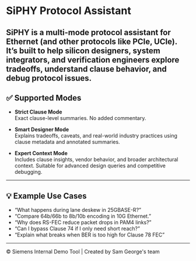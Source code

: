 
# SiPHY Protocol Assistant

SiPHY is a multi-mode protocol assistant for Ethernet (and other protocols like PCIe, UCIe). It’s built to help silicon designers, system integrators, and verification engineers explore tradeoffs, understand clause behavior, and debug protocol issues.
---

## ✅ Supported Modes

- **Strict Clause Mode**  
  Exact clause-level summaries. No added commentary.

- **Smart Designer Mode**  
  Explains tradeoffs, caveats, and real-world industry practices using clause metadata and annotated summaries.

- **Expert Context Mode**  
  Includes clause insights, vendor behavior, and broader architectural context. Suitable for advanced design queries and competitive debugging.

---

## 💡 Example Use Cases

- “What happens during lane deskew in 25GBASE-R?”
- “Compare 64b/66b to 8b/10b encoding in 10G Ethernet.”
- “Why does RS-FEC reduce packet drops in PAM4 links?”
- “Can I bypass Clause 74 if I only need short reach?”
- “Explain what breaks when BER is too high for Clause 78 FEC”



---

© Siemens Internal Demo Tool | Created by Sam George's team
